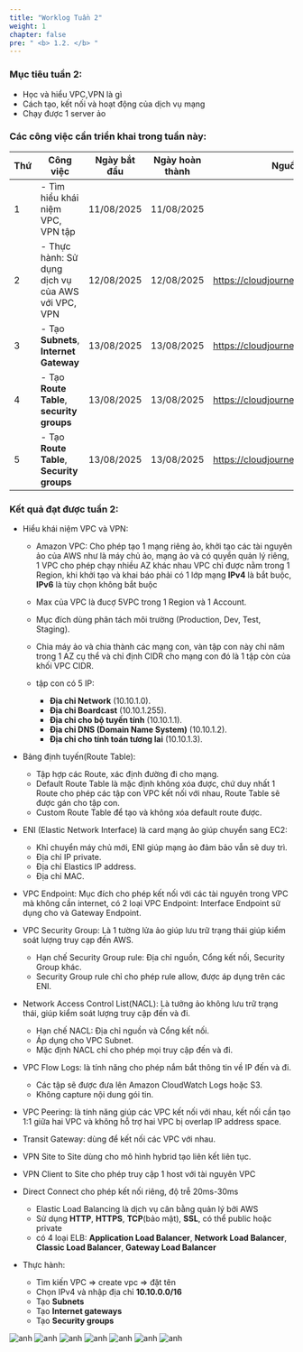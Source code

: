 ```yaml
---
title: "Worklog Tuần 2"
weight: 1
chapter: false
pre: " <b> 1.2. </b> "
---
```


### Mục tiêu tuần 2:

- Học và hiểu VPC,VPN là gì
- Cách tạo, kết nối và hoạt động của dịch vụ mạng
- Chạy được 1 server ảo

### Các công việc cần triển khai trong tuần này:

| Thứ | Công việc                                         | Ngày bắt đầu | Ngày hoàn thành | Nguồn tài liệu                            |
| --- | ------------------------------------------------- | ------------ | --------------- | ----------------------------------------- |
| 1   | - Tìm hiểu khái niệm VPC, VPN tập                 | 11/08/2025   | 11/08/2025      |
| 2   | - Thực hành: Sử dụng dịch vụ của AWS với VPC, VPN | 12/08/2025   | 12/08/2025      | <https://cloudjourney.awsstudygroup.com/> |
| 3   | - Tạo **Subnets**, **Internet Gateway**           | 13/08/2025   | 13/08/2025      | <https://cloudjourney.awsstudygroup.com/> |
| 4   | - Tạo **Route Table**, **security groups**        | 13/08/2025   | 13/08/2025      | <https://cloudjourney.awsstudygroup.com/> |
| 5   | - Tạo **Route Table**, **Security groups**        | 13/08/2025   | 13/08/2025      | <https://cloudjourney.awsstudygroup.com/> |

### Kết quả đạt được tuần 2:

- Hiểu khái niệm VPC và VPN:

  - Amazon VPC: Cho phép tạo 1 mạng riêng ảo, khởi tạo các tài nguyên ảo của AWS như là máy chủ ảo, mạng ảo và có quyền quản lý riêng, 1 VPC cho phép chạy nhiều AZ khác nhau VPC chỉ được nằm trong 1 Region, khi khởi tạo và khai báo phải có 1 lớp mạng **IPv4** là bắt buộc, **IPv6** là tùy chọn không bắt buộc

  - Max của VPC là đucợ 5VPC trong 1 Region và 1 Account.
  - Mục đích dùng phân tách môi trường (Production, Dev, Test, Staging).
  - Chia máy ảo và chia thành các mạng con, vàn tập con này chỉ năm trong 1 AZ cụ thể và chỉ định CIDR cho mạng con đó là 1 tập còn của khối VPC CIDR.
  - tập con có 5 IP:
    - **Địa chỉ Network** (10.10.1.0).
    - **Địa chỉ Boardcast** (10.10.1.255).
    - **Địa chỉ cho bộ tuyến tính** (10.10.1.1).
    - **Địa chỉ DNS (Domain Name System)** (10.10.1.2).
    - **Địa chỉ cho tính toán tương lai** (10.10.1.3).

- Bảng định tuyến(Route Table):

  - Tập hợp các Route, xác định đường đi cho mạng.
  - Default Route Table là mặc định không xóa được, chứ duy nhất 1 Route cho phép các tập con VPC kết nối với nhau, Route Table sẽ được gán cho tập con.
  - Custom Route Table để tạo và không xóa default route được.

- ENI (Elastic Network Interface) là card mạng ảo giúp chuyển sang EC2:

  - Khỉ chuyển máy chủ mới, ENI giúp mạng ảo đảm bảo vẫn sẽ duy trì.
  - Địa chỉ IP private.
  - Địa chỉ Elastics IP address.
  - Địa chỉ MAC.

- VPC Endpoint: Mục đích cho phép kết nối với các tài nguyên trong VPC mà không cần internet, có 2 loại VPC Endpoint: Interface Endpoint sử dụng cho và Gateway Endpoint.

- VPC Security Group: Là 1 tường lửa ảo giúp lưu trữ trạng thái giúp kiểm soát lượng truy cạp đến AWS.

  - Hạn chế Security Group rule: Địa chỉ nguồn, Cổng kết nối, Security Group khác.
  - Security Group rule chỉ cho phép rule allow, được áp dụng trên các ENI.

- Network Access Control List(NACL): Là tưởng ảo không lưu trữ trạng thái, giúp kiểm soát lượng truy cập đến và đi.

  - Hạn chế NACL: Địa chỉ nguồn và Cổng kết nối.
  - Áp dụng cho VPC Subnet.
  - Mặc định NACL chỉ cho phép mọi truy cập đến và đi.

- VPC Flow Logs: là tính năng cho phép nắm bắt thông tin về IP đến và đi.
  - Các tập sẽ được đưa lên Amazon CloudWatch Logs hoặc S3.
  - Không capture nội dung gói tin.
- VPC Peering: là tính năng giúp các VPC kết nối với nhau, kết nối cần tạo 1:1 giữa hai VPC và không hỗ trợ hai VPC bị overlap IP address space.
- Transit Gateway: dùng để kết nối các VPC với nhau.

- VPN Site to Site dùng cho mô hình hybrid tạo liên kết liên tục.
- VPN Client to Site cho phép truy cập 1 host với tài nguyên VPC
- Direct Connect cho phép kết nối riêng, độ trễ 20ms-30ms

  - Elastic Load Balancing là dịch vụ cân bằng quản lý bởi AWS
  - Sử dụng **HTTP**, **HTTPS**, **TCP**(bảo mật), **SSL**, có thể public hoặc private
  - có 4 loại ELB: **Application Load Balancer**, **Network Load Balancer**, **Classic Load Balancer**, **Gateway Load Balancer**

- Thực hành:
  - Tìm kiến VPC => create vpc => đặt tên
  - Chọn IPv4 và nhập địa chỉ **10.10.0.0/16**
  - Tạo **Subnets**
  - Tạo **Internet gateways**
  - Tạo **Security groups**

![anh](/images/a1.png)
![anh](/images/a2.png)
![anh](/images/a3.png)
![anh](/images/a4.png)
![anh](/images/a5.png)
![anh](/images/a6.png)
![anh](/images/a7.png)
